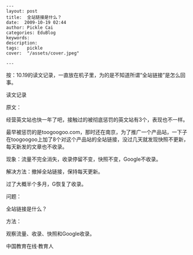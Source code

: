 
    ---
    layout: post  
    title:  全站链接是什么？  
    date:  2009-10-19 02:44  
    author: Pickle Cai  
    categories: EduBlog  
    keywords: 
    description:   
    tags:	pickle   
    cover:  "/assets/cover.jpeg"  

    ---  
    
按：10.19的读文记录，一直放在机子里，为的是不知道所谓“全站链接”是怎么回事。



 



读文记录





原文：

经营英文站也快一年了吧，接触过的被彻底惩罚的英文站有3个，表现也不一样。

最早被惩罚的是toogoogoo.com，那时还在南京，为了推广一个产品站，一下子在toogoogoo上加了8个对这个产品站的全站链接，没过几天就发现快照不更新，每天新发的文章也不收录。

现象：流量不完全消失，收录停留不变，快照不变，Google不收录。

解决方法：撤掉全站链接，保持每天更新。

过了大概半个多月，G恢复了收录。



问题：

全站链接是什么？

方法：

观察流量、收录、快照和Google收录。





		    
 中国教育在线·教育人

